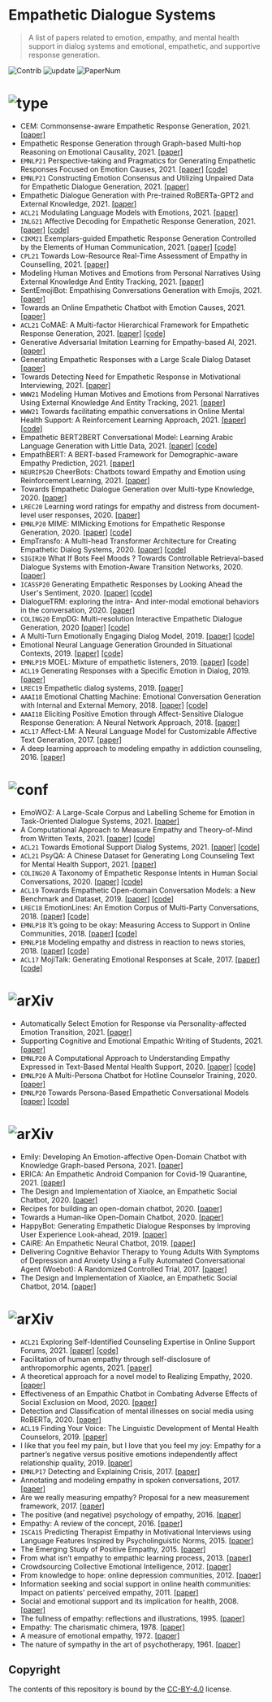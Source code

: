 # Empathetic Dialogue Systems

> A list of papers related to emotion, empathy, and mental health support in dialog systems and emotional, empathetic, and supportive response generation.

<img src="https://img.shields.io/badge/Contributions-Welcome-278ea5" alt="Contrib"/> <img src="https://img.shields.io/badge/Last%20Update-2021--10--16-success" alt="update"/> <img src="https://img.shields.io/badge/Number%20of%20Papers-86-2D333B" alt="PaperNum"/>

# <img src="https://img.shields.io/badge/Paper%20Type-Model-informational" alt="type"/>

- CEM: Commonsense-aware Empathetic Response Generation, 2021. [[paper]](https://arxiv.org/abs/2109.05739)
- Empathetic Response Generation through Graph-based Multi-hop Reasoning on Emotional Causality, 2021. [[paper]](https://arxiv.org/abs/2110.04614)
- `EMNLP21` Perspective-taking and Pragmatics for Generating Empathetic Responses Focused on Emotion Causes, 2021. [[paper]](https://arxiv.org/abs/2109.08828) [[code]](https://github.com/skywalker023/focused-empathy)
- `EMNLP21` Constructing Emotion Consensus and Utilizing Unpaired Data for Empathetic Dialogue Generation, 2021. [[paper]](https://arxiv.org/abs/2109.07779)
- Empathetic Dialogue Generation with Pre-trained RoBERTa-GPT2 and External Knowledge, 2021. [[paper]](https://arxiv.org/abs/2109.03004)
- `ACL21` Modulating Language Models with Emotions, 2021. [[paper]](https://arxiv.org/abs/2108.07886)
- `INLG21` Affective Decoding for Empathetic Response Generation, 2021. [[paper]](https://arxiv.org/abs/2108.08102) [[code]](https://github.com/zenggo/affective-decoding-4-empathetic-dialog)
- `CIKM21` Exemplars-guided Empathetic Response Generation Controlled by the Elements of Human Communication, 2021. [[paper]](http://arxiv.org/abs/2106.11791) [[code]](https://github.com/declare-lab/exemplary-empathy)
- `CPL21` Towards Low-Resource Real-Time Assessment of Empathy in Counselling, 2021. [[paper]](https://www.aclweb.org/anthology/2021.clpsych-1.22/)
- Modeling Human Motives and Emotions from Personal Narratives Using External Knowledge And Entity Tracking, 2021. [[paper]](https://dl.acm.org/doi/abs/10.1145/3442381.3449997)
- SentEmojiBot: Empathising Conversations Generation with Emojis, 2021. [[paper]](http://arxiv.org/abs/2105.12399)
- Towards an Online Empathetic Chatbot with Emotion Causes, 2021. [[paper]](http://arxiv.org/abs/2105.11903)
- `ACL21` CoMAE: A Multi-factor Hierarchical Framework for Empathetic Response Generation, 2021. [[paper]](https://arxiv.org/abs/2105.08316) [[code]](https://github.com/chujiezheng/CoMAE)
- Generative Adversarial Imitation Learning for Empathy-based AI, 2021. [[paper]](http://arxiv.org/abs/2105.13328)
- Generating Empathetic Responses with a Large Scale Dialog Dataset [[paper]](http://arxiv.org/abs/2105.06829)
- Towards Detecting Need for Empathetic Response in Motivational Interviewing, 2021. [[paper]](http://arxiv.org/abs/2105.09649)
- `WWW21` Modeling Human Motives and Emotions from Personal Narratives Using External Knowledge And Entity Tracking, 2021. [[paper]](https://dl.acm.org/doi/abs/10.1145/3442381.3449997)
- `WWW21` Towards facilitating empathic conversations in Online Mental Health Support: A Reinforcement Learning Approach, 2021. [[paper]](https://arxiv.org/abs/2101.07714) [[code]](https://github.com/behavioral-data/PARTNER)
- Empathetic BERT2BERT Conversational Model: Learning Arabic Language Generation with Little Data, 2021. [[paper]](https://arxiv.org/abs/2103.04353) [[code]](https://github.com/aub-mind/Arabic-Empathetic-Chatbot)
- EmpathBERT: A BERT-based Framework for Demographic-aware Empathy Prediction, 2021. [[paper]](https://arxiv.org/abs/2102.00272)
- `NEURIPS20` CheerBots: Chatbots toward Empathy and Emotion using Reinforcement Learning, 2021. [[paper]](https://arxiv.org/abs/2110.03949)
- Towards Empathetic Dialogue Generation over Multi-type Knowledge, 2020. [[paper]](http://arxiv.org/abs/2009.09708)
- `LREC20` Learning word ratings for empathy and distress from document-level user responses, 2020. [[paper]](http://arxiv.org/abs/1912.01079)
- `EMNLP20` MIME: MIMicking Emotions for Empathetic Response Generation, 2020. [[paper]](https://arxiv.org/abs/2010.01454) [[code]](https://github.com/declare-lab/MIME)
- EmpTransfo: A Multi-head Transformer Architecture for Creating Empathetic Dialog Systems, 2020. [[paper]](https://arxiv.org/abs/2003.02958) [[code]](https://github.com/roholazandie/EmpTransfo)
- `SIGIR20` What If Bots Feel Moods ? Towards Controllable Retrieval-based Dialogue Systems with Emotion-Aware Transition Networks, 2020. [[paper]](https://dl.acm.org/doi/abs/10.1145/3397271.3401108)
- `ICASSP20` Generating Empathetic Responses by Looking Ahead the User's Sentiment, 2020. [[paper]](https://ieeexplore.ieee.org/document/9054379/) [[code]](https://github.com/HLTCHKUST/sentiment-lookahead)
- DialogueTRM: exploring the intra- And inter-modal emotional behaviors in the conversation, 2020. [[paper]](https://arxiv.org/abs/2010.07637)
- `COLING20` EmpDG: Multi-resolution Interactive Empathetic Dialogue Generation, 2020 [[paper]](https://arxiv.org/abs/1911.08698) [[code]](https://github.com/qtli/EmpDG)
- A Multi-Turn Emotionally Engaging Dialog Model, 2019. [[paper]](https://arxiv.org/abs/1908.07816) [[code]](https://github.com/yuboxie/meed)
- Emotional Neural Language Generation Grounded in Situational Contexts, 2019. [[paper]](http://arxiv.org/abs/1911.11161) [[code]](https://github.com/sashank06/CCNLG-emotion)
- `EMNLP19`  MOEL: Mixture of empathetic listeners, 2019. [[paper]](https://www.aclweb.org/anthology/D19-1012) [[code]](https://github.com/HLTCHKUST/MoEL)
- `ACL19`  Generating Responses with a Specific Emotion in Dialog, 2019. [[paper]](http://arxiv.org/abs/1911.11161)
- `LREC19`  Empathetic dialog systems, 2019. [[paper]](http://lrec2018.lrec-conf.org/media/filer_public/2018/05/03/pascale_fungempathetic_dialog_systems.pdf)
- `AAAI18` Emotional Chatting Machine: Emotional Conversation Generation with Internal and External Memory, 2018. [[paper]](http://arxiv.org/abs/1802.08379) [[code]](https://github.com/tuxchow/ecm)
- `AAAI18` Eliciting Positive Emotion through Affect-Sensitive Dialogue Response Generation: A Neural Network Approach, 2018. [[paper]](https://ahcweb01.naist.jp/papers/conference/2018/201802_AAAI_nurul-lu_1/201802_AAAI_nurul-lu_1.paper.pdf)
- `ACL17` Affect-LM: A Neural Language Model for Customizable Affective Text Generation, 2017. [[paper]](http://arxiv.org/abs/1704.06851)
- A deep learning approach to modeling empathy in addiction counseling, 2016. [[paper]](http://www.isca-speech.org/archive/Interspeech_2016/abstracts/0554.html)

# <img src="https://img.shields.io/badge/Paper%20Type-Dataset-red" alt="conf"/>

- EmoWOZ: A Large-Scale Corpus and Labelling Scheme for Emotion in Task-Oriented Dialogue Systems, 2021. [[paper]](https://arxiv.org/abs/2109.04919)
- A Computational Approach to Measure Empathy and Theory-of-Mind from Written Texts, 2021. [[paper]](https://arxiv.org/abs/2108.11810) [[code]](https://github.com/humanfactorspsych/covid19-tom-empathy-diary?utm_source=catalyzex.com)
- `ACL21` Towards Emotional Support Dialog Systems, 2021. [[paper]](http://arxiv.org/abs/2106.01144) [[code]](https://github.com/thu-coai/Emotional-Support-Conversation)
- `ACL21` PsyQA: A Chinese Dataset for Generating Long Counseling Text for Mental Health Support, 2021. [[paper]](http://arxiv.org/abs/2106.01702)
- `COLING20` A Taxonomy of Empathetic Response Intents in Human Social Conversations, 2020. [[paper]](http://arxiv.org/abs/2012.04080) [[code]](https://github.com/anuradha1992/EmpatheticIntents)
- `ACL19` Towards Empathetic Open-domain Conversation Models: a New Benchmark and Dataset, 2019. [[paper]](https://arxiv.org/abs/1811.00207) [[code]](https://github.com/facebookresearch/EmpatheticDialogues)
- `LREC18` EmotionLines: An Emotion Corpus of Multi-Party Conversations, 2018. [[paper]](http://arxiv.org/abs/1802.08379) [[code]](https://academiasinicanlplab.github.io/#download)
- `EMNLP18` It’s going to be okay: Measuring Access to Support in Online Communities, 2018. [[paper]](http://aclweb.org/anthology/D18-1004) [[code]](https://github.com/davidjurgens/support)
- `EMNLP18` Modeling empathy and distress in reaction to news stories, 2018. [[paper]](http://arxiv.org/abs/1808.10399) [[code]](https://github.com/wwbp/empathic_reactions)
- `ACL17` MojiTalk: Generating Emotional Responses at Scale, 2017. [[paper]](http://aclweb.org/anthology/D18-1004) [[code]](https://github.com/ArponKundu/UIU_MojiTalk?utm_source=catalyzex.com)

# <img src="https://img.shields.io/badge/Paper%20Type-Framework-brightgreen" alt="arXiv"/>

- Automatically Select Emotion for Response via Personality-affected Emotion Transition, 2021. [[paper]](http://arxiv.org/abs/2106.15846)
- Supporting Cognitive and Emotional Empathic Writing of Students, 2021. [[paper]](http://arxiv.org/abs/2105.14815)
- `EMNLP20` A Computational Approach to Understanding Empathy Expressed in Text-Based Mental Health Support, 2020. [[paper]](https://arxiv.org/abs/2009.08441) [[code]](https://github.com/behavioral-data/Empathy-Mental-Health)
- `EMNLP20` A Multi-Persona Chatbot for Hotline Counselor Training, 2020. [[paper]](https://www.aclweb.org/anthology/2020.findings-emnlp.324)
- `EMNLP20` Towards Persona-Based Empathetic Conversational Models [[paper]](http://arxiv.org/abs/2004.12316) [[code]](https://github.com/zhongpeixiang/PEC)

# <img src="https://img.shields.io/badge/Paper%20Type-Chatbot-ff69bf" alt="arXiv"/>

- Emily: Developing An Emotion-affective Open-Domain Chatbot with Knowledge Graph-based Persona, 2021. [[paper]](https://arxiv.org/abs/2109.08875)
- ERICA: An Empathetic Android Companion for Covid-19 Quarantine, 2021. [[paper]](http://arxiv.org/abs/2106.02325)
- The Design and Implementation of XiaoIce, an Empathetic Social Chatbot, 2020. [[paper]](http://arxiv.org/abs/1812.08989)
- Recipes for building an open-domain chatbot, 2020. [[paper]](http://arxiv.org/abs/2004.13637)
- Towards a Human-like Open-Domain Chatbot, 2020. [[paper]](http://arxiv.org/abs/2001.09977)
- HappyBot: Generating Empathetic Dialogue Responses by Improving User Experience Look-ahead, 2019.  [[paper]](http://arxiv.org/abs/1906.08487)
- CAiRE: An Empathetic Neural Chatbot, 2019. [[paper]](http://arxiv.org/abs/1907.12108)
- Delivering Cognitive Behavior Therapy to Young Adults With Symptoms of Depression and Anxiety Using a Fully Automated Conversational Agent (Woebot): A Randomized Controlled Trial, 2017. [[paper]](https://mental.jmir.org/2017/2/e19/)
- The Design and Implementation of XiaoIce, an Empathetic Social Chatbot, 2014. [[paper]](https://watermark.silverchair.com/coli_a_00368.pdf?token=AQECAHi208BE49Ooan9kkhW_Ercy7Dm3ZL_9Cf3qfKAc485ysgAAAqMwggKfBgkqhkiG9w0BBwagggKQMIICjAIBADCCAoUGCSqGSIb3DQEHATAeBglghkgBZQMEAS4wEQQMjpoY3TFRfSx-ye-sAgEQgIICVmOvf6PHKUw6xkAbcCK-55GxZyWMssnHqxkvoEkr8DEFcJsBSSZf9d18h4J8GL8la-VHyOVpZCp2VtgcZIIjVXe3wQAI1h02xtjnLN7zrAi5zKQJWSITbrwMwBXMLhi-PKM2hMGt969niT4mUhc9LorS17wU0ld2T9xuKyVg9RnwNr64-q5buGXXAfC1adjgUDrkYo8ALbt8zEOKHumoASyoAaVdXUWnkfVk-OHH2fCezOGvE1fmoMZTqsGSWMsorYPbKtiXThYSje3Og7bgCkm0fad4C5QJPxjx8hkdP2s-KSDtRq8VR1kvsvr3ve5DtMs3Lh1S0WZjowOpyJ7d_XtvHxHv3kIwiAMkPWHD6hW7ccBpjjicBYsTTCZzpdf5mNc-I-4ncVPtte5FpHrhWhAfCFoyY1VKYUR5nkNHv17ByXzQvlbW6CI13JhA2zEF9u4SAqyfM6YVAKoaTsXifgpeL_YO3ZWOMy8Fr6xX0-SrDnc5pQUJj-mTt5L2O4UjC5uEyVgO_q8InpNtvaCJFCHl24juuusLyQz3tLOm54eNvTkyL_FhW-SYYRhMxY5MS5hlDssLC242vhxAVGzHlsW5P4oVH_aeKlhAD7nq9ZTbycJwlygXpdEMZWVgydDHh5k22QP6Ini3xquxaqD82RNMaavY94MGyNK3853DKXWkqBGTboyRN72M4HBwwyKZxPofCzrHPf0pcG2GMIzpOnO81dAg9unt8gKS3yzoT9bvImLkBkCazEpgW_iHldjrfLP2PWRGRrN2pVWHPTDd0MiliTbF1OQ)

# <img src="https://img.shields.io/badge/Paper%20Type-Psychology-blueviolet" alt="arXiv"/>

- `ACL21` Exploring Self-Identified Counseling Expertise in Online Support Forums, 2021. [[paper]](http://arxiv.org/abs/2106.12976) [[code]](https://github.com/MichiganNLP/MHP-and-Peers-Reddit)
- Facilitation of human empathy through self-disclosure of anthropomorphic agents, 2021. [[paper]](http://arxiv.org/abs/2106.09906)
- A theoretical approach for a novel model to Realizing Empathy, 2020. [[paper]](https://arxiv.org/abs/2009.01229)
- Effectiveness of an Empathic Chatbot in Combating Adverse Effects of Social Exclusion on Mood, 2020. [[paper]](https://www.frontiersin.org/article/10.3389/fpsyg.2019.03061/full)
- Detection and Classification of mental illnesses on social media using RoBERTa, 2020. [[paper]](https://arxiv.org/abs/2011.11226)
- `ACL19` Finding Your Voice: The Linguistic Development of Mental Health Counselors, 2019. [[paper]](https://arxiv.org/abs/1906.07194)
- I like that you feel my pain, but I love that you feel my joy: Empathy for a partner’s negative versus positive emotions independently affect relationship quality, 2019. [[paper]](http://journals.sagepub.com/doi/10.1177/0265407517746518)
- `EMNLP17` Detecting and Explaining Crisis, 2017. [[paper]](https://arxiv.org/abs/1705.09585)
- Annotating and modeling empathy in spoken conversations, 2017. [[paper]](http://arxiv.org/abs/1705.04839)
- Are we really measuring empathy? Proposal for a new measurement framework, 2017. [[paper]](https://linkinghub.elsevier.com/retrieve/pii/S0149763417304852)
- The positive (and negative) psychology of empathy, 2016. [[paper]](https://www.semanticscholar.org/paper/The-Positive-(and-Negative)-Psychology-of-Empathy-Grynberg-Konrath/4d7278564c9ece399f62df490960c2e0b4d73860)
- Empathy: A review of the concept, 2016. [[paper]](http://journals.sagepub.com/doi/10.1177/1754073914558466)
- `ISCA15` Predicting Therapist Empathy in Motivational Interviews using Language Features Inspired by Psycholinguistic Norms, 2015. [[paper]](https://sail.usc.edu/~malandra/files/papers/interspeech2015b.pdf)
- The Emerging Study of Positive Empathy, 2015. [[paper]](https://onlinelibrary.wiley.com/doi/10.1111/spc3.12157)
- From what isn’t empathy to empathic learning process, 2013. [[paper]](https://linkinghub.elsevier.com/retrieve/pii/S1877042814010696)
- Crowdsourcing Collective Emotional Intelligence, 2012. [[paper]](https://arxiv.org/abs/1204.3481)
- From knowledge to hope: online depression communities, 2012. [[paper]](https://www.researchgate.net/publication/269617593_From_knowledge_to_hope_Online_depression_communities)
- Information seeking and social support in online health communities: Impact on patients' perceived empathy, 2011. [[paper]](https://academic.oup.com/jamia/article/18/3/298/699704)
- Social and emotional support and its implication for health, 2008. [[paper]](https://www.ncbi.nlm.nih.gov/pmc/articles/PMC2729718/pdf/nihms138203.pdf)
- The fullness of empathy: reflections and illustrations, 1995. [[paper]](http://ajot.aota.org/Article.aspx?doi=10.5014/ajot.49.1.24)
- Empathy: The charismatic chimera, 1978. [[paper]](http://www.tandfonline.com/doi/abs/10.1080/00220612.1978.10671527)
- A measure of emotional empathy, 1972. [[paper]](https://onlinelibrary.wiley.com/doi/10.1111/j.1467-6494.1972.tb00078.x)
- The nature of sympathy in the art of psychotherapy, 1961. [[paper]](https://www.tandfonline.com/doi/abs/10.1080/00332747.1961.11023267)

## Copyright

The contents of this repository is bound by the [CC-BY-4.0](https://creativecommons.org/licenses/by/4.0/) license.

